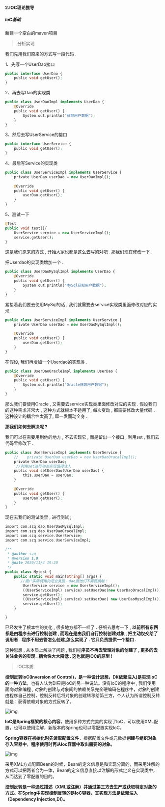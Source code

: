 #### 2.IOC理论推导

##### IoC基础

新建一个空白的maven项目

> 分析实现

我们先用我们原来的方式写一段代码 .

1、先写一个UserDao接口

```php
public interface UserDao {
    public void getUser();
}
```

2、再去写Dao的实现类

```php
public class UserDaoImpl implements UserDao {
    @Override
    public void getUser() {
        System.out.println("获取用户数据");
    }
}
```

3、然后去写UserService的接口

```php
public interface UserService {
    public void getUser();
}
```

4、最后写Service的实现类

```php
public class UserServiceImpl implements UserService {
    private UserDao userDao = new UserDaoImpl();
 
    @Override
    public void getUser() {
        userDao.getUser();
    }
}
```

5、测试一下

```php
@Test
public void test(){
    UserService service = new UserServiceImpl();
    service.getUser();
}
```

这是我们原来的方式 , 开始大家也都是这么去写的对吧 . 那我们现在修改一下 .

把Userdao的实现类增加一个 .

```php
public class UserDaoMySqlImpl implements UserDao {
    @Override
    public void getUser() {
        System.out.println("MySql获取用户数据");
    }
}
```

紧接着我们要去使用MySql的话 , 我们就需要去service实现类里面修改对应的实现

```php
public class UserServiceImpl implements UserService {
    private UserDao userDao = new UserDaoMySqlImpl();
 
    @Override
    public void getUser() {
        userDao.getUser();
    }
}
```

在假设, 我们再增加一个Userdao的实现类 .

```php
public class UserDaoOracleImpl implements UserDao {
    @Override
    public void getUser() {
        System.out.println("Oracle获取用户数据");
    }
}
```

那么我们要使用Oracle , 又需要去service实现类里面修改对应的实现 . 假设我们的这种需求非常大 , 这种方式就根本不适用了, 每次变动 , 都需要修改大量代码 . 这种设计的耦合性太高了, 牵一发而动全身 .

**那我们如何去解决呢 ?**

我们可以在需要用到他的地方 , 不去实现它 , 而是留出一个接口 , 利用set , 我们去代码里修改下 .

```php
public class UserServiceImpl implements UserService {
    //    private UserDao userDao = new UserDaoOracalImpl();  
    private UserDao userDao;
 	 //利用set进行动态实现值得注入
    public void setUserDao(UserDao userDao) {
        this.userDao = userDao;
    }
 
    @Override
    public void getUser() {
        userDao.getUser();
    }
}
```

现在去我们的测试类里 , 进行测试 ;

```php
import com.szq.dao.UserDaoMysqlImpl;
import com.szq.dao.UserDaoOracalImpl;
import com.szq.service.UserService;
import com.szq.service.UserServiceImpl;

/**
 * @author szq
 * @version 1.0
 * @date 2020/11/4 19:20
 */
public class Mytest {
    public static void main(String[] args) {
       //用户实际调用的是业务层，dao层他们不需要接触！
        UserService service = new UserServiceImpl();
        ((UserServiceImpl) service).setUserDao(new UserDaoOracalImpl());
        service.getUser();
        ((UserServiceImpl) service).setUserDao( new UserDaoMysqlImpl());
        service.getUser();
    }

}

```

已经发生了根本性的变化 , 很多地方都不一样了 . 仔细去思考一下 , **以前所有东西都是由程序去进行控制创建 , 而现在是由我们自行控制创建对象 , 把主动权交给了调用者** . **程序不用去管怎么创建,怎么实现了 . 它只负责提供一个接口 .**

这种思想 , 从本质上解决了问题 , 我们程**序员不再去管理对象的创建了 , 更多的去关注业务的实现 . 耦合性大大降低 . 这也就是IOC的原型 !**

> IOC本质

**控制反转IoC(Inversion of Control)，是一种设计思想，DI(依赖注入)是实现IoC的一种方法**，也有人认为DI只是IoC的另一种说法。没有IoC的程序中 , 我们使用面向对象编程 , 对象的创建与对象间的依赖关系完全硬编码在程序中，对象的创建由程序自己控制，控制反转后将对象的创建转移给第三方，个人认为所谓控制反转就是：获得依赖对象的方式反转了。

![img](https://gitee.com/sunnyzq/my-image-hosting-service/raw/master/img//aHR0cHM6Ly9tbWJpei5xcGljLmNuL21tYml6X3BuZy91SkRBVUtyR0M3S3REaWFPcUZ5NW91cmxKOEZUVlYyRkZ1WWlibWF2bEJIcTllNGNEcWljbHBZU0c4VlQ0RWljVnNucUtwNjV5SktRZU5pYnNWZFRpYWhRaWJKU2cvNjQw)

**IoC是Spring框架的核心内容**，使用多种方式完美的实现了IoC，可以使用XML配置，也可以使用注解，新版本的Spring也可以零配置实现IoC。

**Spring容器在初始化时先读取配置文件**，根据配置文件或元数据**创建与组织对象存入容器中**，**程序使用时再从Ioc容器中取出需要的对象。**

![img](https://gitee.com/sunnyzq/my-image-hosting-service/raw/master/img//aHR0cHM6Ly9tbWJpei5xcGljLmNuL21tYml6X3BuZy91SkRBVUtyR0M3S3REaWFPcUZ5NW91cmxKOEZUVlYyRkY2N2RmZUE2Y1JUN0VpYWZOY2liV3lmNTdTR3BrWjAxSm5waWFhaWNOQjFpYkJqR2FpY0F2YXlLRVdKMEEvNjQw)

采用XML方式配置Bean的时候，Bean的定义信息是和实现分离的，而采用注解的方式可以把两者合为一体，Bean的定义信息直接以注解的形式定义在实现类中，从而达到了零配置的目的。

**控制反转是一种通过描述（XML或注解）并通过第三方去生产或获取特定对象的方式。在Spring中实现控制反转的是IoC容器，其实现方法是依赖注入（Dependency Injection,DI）。**

